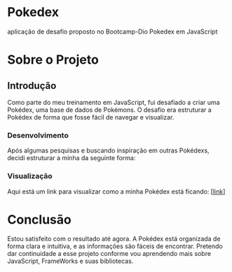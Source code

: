 # Pokedex
aplicação de desafio proposto no Bootcamp-Dio Pokedex em JavaScript
#
 <h1>Sobre o Projeto</h1> 
 
 <h2>Introdução</h2>
<p>Como parte do meu treinamento em JavaScript, fui desafiado a criar uma Pokédex, uma base de dados de Pokémons. O desafio era estruturar a Pokédex de forma que fosse fácil de navegar e visualizar.</p>

### Desenvolvimento

Após algumas pesquisas e buscando inspiração em outras Pokédexs, decidi estruturar a minha da seguinte forma:



### Visualização

Aqui está um link para visualizar como a minha Pokédex está ficando: [[link](https://devhawnk.github.io/Pokedex/)]



# Conclusão

Estou satisfeito com o resultado até agora. A Pokédex está organizada de forma clara e intuitiva, e as informações são fáceis de encontrar. Pretendo dar continuidade a esse projeto conforme vou aprendendo mais sobre JavaScript, FrameWorks e suas bibliotecas.
